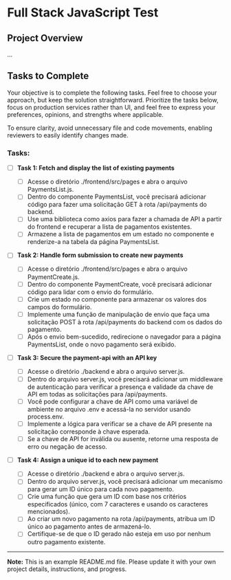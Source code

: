 # Full Stack JavaScript Test

## Project Overview

...

## Tasks to Complete

Your objective is to complete the following tasks. Feel free to choose your approach, but keep the solution straightforward. Prioritize the tasks below, focus on production services rather than UI, and feel free to express your preferences, opinions, and strengths where applicable.

To ensure clarity, avoid unnecessary file and code movements, enabling reviewers to easily identify changes made.

### Tasks:

- [ ] **Task 1: Fetch and display the list of existing payments**

    - [ ] Acesse o diretório ./frontend/src/pages e abra o arquivo PaymentsList.js.
    - [ ] Dentro do componente PaymentsList, você precisará adicionar código para fazer uma solicitação GET à rota /api/payments do backend.
    - [ ] Use uma biblioteca como axios para fazer a chamada de API a partir do frontend e recuperar a lista de pagamentos existentes.
    - [ ] Armazene a lista de pagamentos em um estado no componente e renderize-a na tabela da página PaymentsList.

- [ ] **Task 2: Handle form submission to create new payments**

    - [ ] Acesse o diretório ./frontend/src/pages e abra o arquivo PaymentCreate.js.
    - [ ] Dentro do componente PaymentCreate, você precisará adicionar código para lidar com o envio do formulário.
    - [ ] Crie um estado no componente para armazenar os valores dos campos do formulário.
    - [ ] Implemente uma função de manipulação de envio que faça uma solicitação POST à rota /api/payments do backend com os dados do pagamento.
    - [ ] Após o envio bem-sucedido, redirecione o navegador para a página PaymentsList, onde o novo pagamento será exibido.

- [ ] **Task 3: Secure the payment-api with an API key**

    - [ ] Acesse o diretório ./backend e abra o arquivo server.js.
    - [ ] Dentro do arquivo server.js, você precisará adicionar um middleware de autenticação para verificar a presença e validade da chave de API em todas as solicitações para /api/payments.
    - [ ] Você pode configurar a chave de API como uma variável de ambiente no arquivo .env e acessá-la no servidor usando process.env.
    - [ ] Implemente a lógica para verificar se a chave de API presente na solicitação corresponde à chave esperada.
    - [ ] Se a chave de API for inválida ou ausente, retorne uma resposta de erro ou negação de acesso.

- [ ] **Task 4: Assign a unique id to each new payment**

    - [ ] Acesse o diretório ./backend e abra o arquivo server.js.
    - [ ] Dentro do arquivo server.js, você precisará adicionar um mecanismo para gerar um ID único para cada novo pagamento.
    - [ ] Crie uma função que gera um ID com base nos critérios especificados (único, com 7 caracteres e usando os caracteres mencionados).
    - [ ] Ao criar um novo pagamento na rota /api/payments, atribua um ID único ao pagamento antes de armazená-lo.
    - [ ] Certifique-se de que o ID gerado não esteja em uso por nenhum outro pagamento existente.

---

**Note:** This is an example README.md file. Please update it with your own project details, instructions, and progress.

